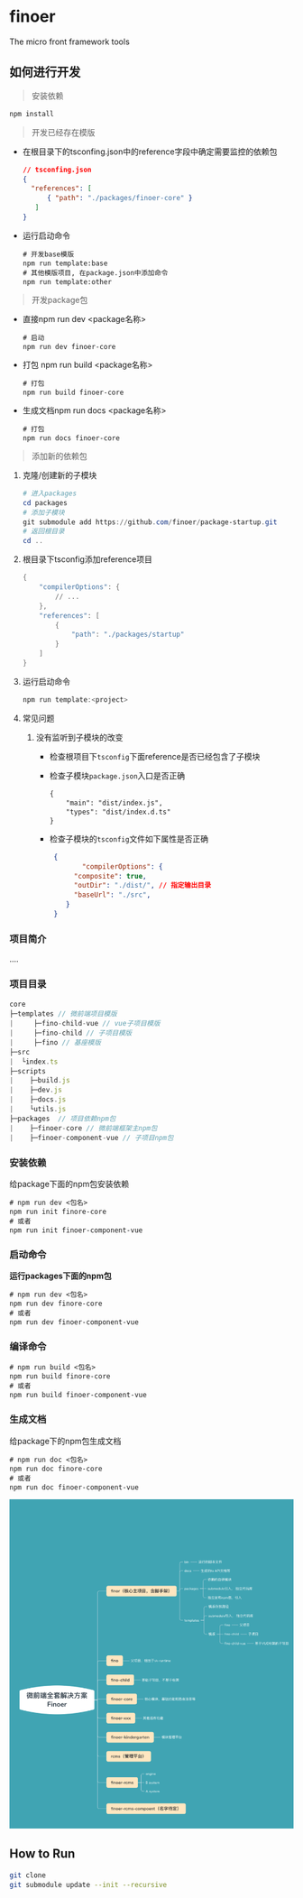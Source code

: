 # finoer

The micro front framework tools

## 如何进行开发

> 安装依赖

```powershell
npm install
```


> 开发已经存在模版

- 在根目录下的tsconfing.json中的reference字段中确定需要监控的依赖包

  ```json
  // tsconfing.json
  {
    "references": [
        { "path": "./packages/finoer-core" }
     ]
  }
  ```

- 运行启动命令

  ```shell
  # 开发base模版
  npm run template:base
  # 其他模版项目, 在package.json中添加命令
  npm run template:other
  ```

> 开发package包

- 直接npm run dev <package名称>

  ```shell
  # 启动
  npm run dev finoer-core
  ```

- 打包 npm run build <package名称>

  ```shell
  # 打包
  npm run build finoer-core
  ```

- 生成文档npm run docs <package名称>

  ```shell
  # 打包
  npm run docs finoer-core
  ```

> 添加新的依赖包

1. 克隆/创建新的子模块

   ```powershell
   # 进入packages
   cd packages
   # 添加子模块
   git submodule add https://github.com/finoer/package-startup.git
   # 返回根目录
   cd ..
   ```

2. 根目录下tsconfig添加reference项目

   ```powershell
   {
       "compilerOptions": {
           // ...
       },
       "references": [
           {
               "path": "./packages/startup"
           }
       ]
   }
   ```

3. 运行启动命令

   ```powershell
   npm run template:<project>
   ```

4. 常见问题

   1. 没有监听到子模块的改变

      - 检查根项目下`tsconfig`下面reference是否已经包含了子模块

      - 检查子模块`package.json`入口是否正确

        ```
        {
        	"main": "dist/index.js",
        	"types": "dist/index.d.ts"
        }
        ```

      - 检查子模块的`tsconfig`文件如下属性是否正确

        ```json
         {
         		"compilerOptions": {
              "composite": true,
              "outDir": "./dist/", // 指定输出目录
              "baseUrl": "./src",
            }
         }
        ```

      



### 项目简介

....



### 项目目录

```js
core
├─templates // 微前端项目模版
|     ├─fino-child-vue // vue子项目模版
|     ├─fino-child // 子项目模版
|     ├─fino // 基座模版
├─src
|  └index.ts
├─scripts
|    ├─build.js
|    ├─dev.js
|    ├─docs.js
|    └utils.js
├─packages  // 项目依赖npm包
|    ├─finoer-core // 微前端框架主npm包
|    ├─finoer-component-vue // 子项目npm包

```



### 安装依赖

给package下面的npm包安装依赖

```
# npm run dev <包名>
npm run init finore-core 
# 或者
npm run init finoer-component-vue
```



### 启动命令

**运行packages下面的npm包**

```shell
# npm run dev <包名>
npm run dev finore-core 
# 或者
npm run dev finoer-component-vue
```


### 编译命令

```shell
# npm run build <包名>
npm run build finore-core 
# 或者
npm run build finoer-component-vue
```



### 生成文档

给package下的npm包生成文档

```
# npm run doc <包名>
npm run doc finore-core 
# 或者
npm run doc finoer-component-vue
```



![](./static/images/project.png)

## How to Run

```bash
git clone
git submodule update --init --recursive

```